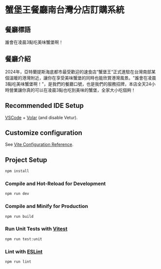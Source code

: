 # 蟹堡王餐廳南台灣分店訂購系統

## 餐廳標語

誰會在凌晨3點吃美味蟹堡啊！

## 餐廳介紹

2024年，亞特蘭提斯海底都市最受歡迎的速食店“蟹堡王“正式進駐在台灣南部某個溫暖的港灣附近，讓你在享受美味蟹堡的同時也能欣賞港灣風景。"誰會在凌晨3點吃美味蟹堡啊！"，是我們的餐廳口號，也是我們的服務招牌，本店全天24小時營業讓你真的可以在凌晨3點也吃到美味的蟹堡，全家大小吃個夠！

## Recommended IDE Setup

[VSCode](https://code.visualstudio.com/) + [Volar](https://marketplace.visualstudio.com/items?itemName=Vue.volar) (and disable Vetur).

## Customize configuration

See [Vite Configuration Reference](https://vitejs.dev/config/).

## Project Setup

```sh
npm install
```

### Compile and Hot-Reload for Development

```sh
npm run dev
```

### Compile and Minify for Production

```sh
npm run build
```

### Run Unit Tests with [Vitest](https://vitest.dev/)

```sh
npm run test:unit
```

### Lint with [ESLint](https://eslint.org/)

```sh
npm run lint
```
